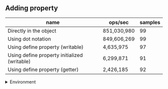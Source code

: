 ## Adding property

|name|ops/sec|samples|
|-|-|-|
|Directly in the object|851,030,980|99|
|Using dot notation|849,606,269|99|
|Using define property (writable)|4,635,975|97|
|Using define property initialized (writable)|6,299,871|91|
|Using define property (getter)|2,426,185|92|


<details>
<summary>Environment</summary>

* __Machine:__ linux x64 | 4 vCPUs | 7.6GB Mem
* __Run:__ Wed Nov 08 2023 10:17:06 GMT+0000 (Coordinated Universal Time)
</details>

<!--
{"environment":{"platform":"linux","arch":"x64","cpus":4,"totalMemory":7.6085662841796875},"benchmarks":[{"name":"Directly in the object","opsSec":851030980.0887882,"samples":6},{"name":"Using dot notation","opsSec":849606269.0402344,"samples":6},{"name":"Using define property (writable)","opsSec":4635974.551298018,"samples":6},{"name":"Using define property initialized (writable)","opsSec":6299871.10605873,"samples":6},{"name":"Using define property (getter)","opsSec":2426184.601857074,"samples":4}]}-->
